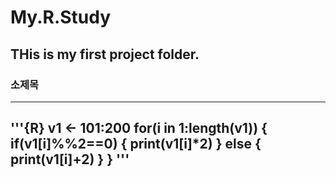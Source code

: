 # My.R.Study
## THis is my first project folder.
### 소제목

---
'''{R}
v1 <- 101:200
for(i in 1:length(v1)) {
  if(v1[i]%%2==0) {
    print(v1[i]*2)
  } else {
    print(v1[i]+2)
  }
}
'''
---